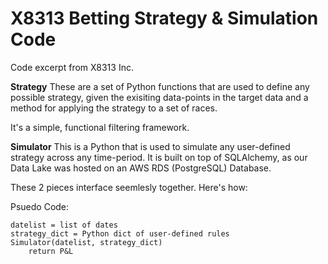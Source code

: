 # X8313  Betting Strategy & Simulation Code
Code excerpt from X8313 Inc.

**Strategy** 
These are a set of Python functions that are used to define any possible strategy, given the exisiting data-points in the target data and a method for applying the strategy to a set of races. 

It's a simple, functional filtering framework.

**Simulator**
This is a Python that is used to simulate any user-defined strategy across any time-period. It is built on top of SQLAlchemy, as our Data Lake was hosted on an AWS RDS (PostgreSQL) Database.

These 2 pieces interface seemlesly together. Here's how:

Psuedo Code:

```
datelist = list of dates
strategy_dict = Python dict of user-defined rules
Simulator(datelist, strategy_dict)
    return P&L
```
